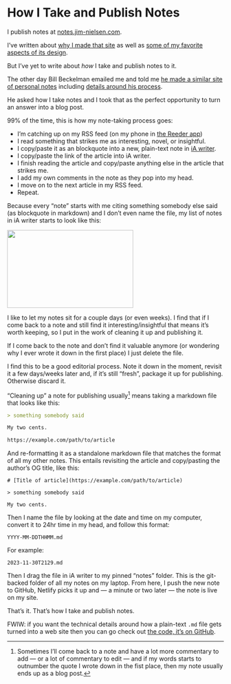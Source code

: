 # How I Take and Publish Notes

I publish notes at [notes.jim-nielsen.com](https://notes.jim-nielsen.com).

I’ve written about [why I made that site](https://blog.jim-nielsen.com/2023/notes-dot-jim-nielsen-dot-com/) as well as [some of my favorite aspects of its design](https://blog.jim-nielsen.com/2023/notes-on-notes/).

But I’ve yet to write about _how_ I take and publish notes to it.

The other day Bill Beckelman emailed me and told me [he made a similar site of personal notes](https://excerpts.beckelman.net/) including [details around his process](https://excerpts.beckelman.net/how/).

He asked how I take notes and I took that as the perfect opportunity to turn an answer into a blog post.

99% of the time, this is how my note-taking process goes:

- I’m catching up on my RSS feed (on my phone in [the Reeder app](https://reederapp.com))
- I read something that strikes me as interesting, novel, or insightful.
- I copy/paste it as an blockquote into a new, plain-text note in [iA writer](https://ia.net/writer).
- I copy/paste the link of the article into iA writer.
- I finish reading the article and copy/paste anything else in the article that strikes me.
- I add my own comments in the note as they pop into my head.
- I move on to the next article in my RSS feed.
- Repeat.

Because every “note” starts with me citing something somebody else said (as blockquote in markdown) and I don’t even name the file, my list of notes in iA writer starts to look like this:

<img src="https://cdn.jim-nielsen.com/blog/2023/notes-how-ia-writer.png" width="293" height="181" alt="" />

I like to let my notes sit for a couple days (or even weeks). I find that if I come back to a note and still find it interesting/insightful that means it’s worth keeping, so I put in the work of cleaning it up and publishing it.

If I come back to the note and don’t find it valuable anymore (or wondering why I ever wrote it down in the first place) I just delete the file.

I find this to be a good editorial process. Note it down in the moment, revisit it a few days/weeks later and, if it’s still “fresh”, package it up for publishing. Otherwise discard it.

“Cleaning up” a note for publishing usually[^1] means taking a markdown file that looks like this:

```md
> something somebody said

My two cents.

https://example.com/path/to/article
```

And re-formatting it as a standalone markdown file that matches the format of all my other notes. This entails revisiting the article and copy/pasting the author’s OG title, like this:

```
# [Title of article](https://example.com/path/to/article)

> something somebody said

My two cents.
```

Then I name the file by looking at the date and time on my computer, convert it to 24hr time in my head, and follow this format:

`YYYY-MM-DDTHHMM.md`

For example:

`2023-11-30T2129.md`

Then I drag the file in iA writer to my pinned “notes” folder. This is the git-backed folder of all my notes on my laptop. From here, I push the new note to GitHub, Netlify picks it up and — a minute or two later — the note is live on my site.

That’s it. That’s how I take and publish notes.

FWIW: if you want the technical details around how a plain-text `.md` file gets turned into a web site then you can go check out [the code, it’s on GitHub](https://github.com/jimniels/notes).

[^1]: Sometimes I’ll come back to a note and have a lot more commentary to add — or a lot of commentary to edit — and if my words starts to outnumber the quote I wrote down in the fist place, then my note usually ends up as a blog post.